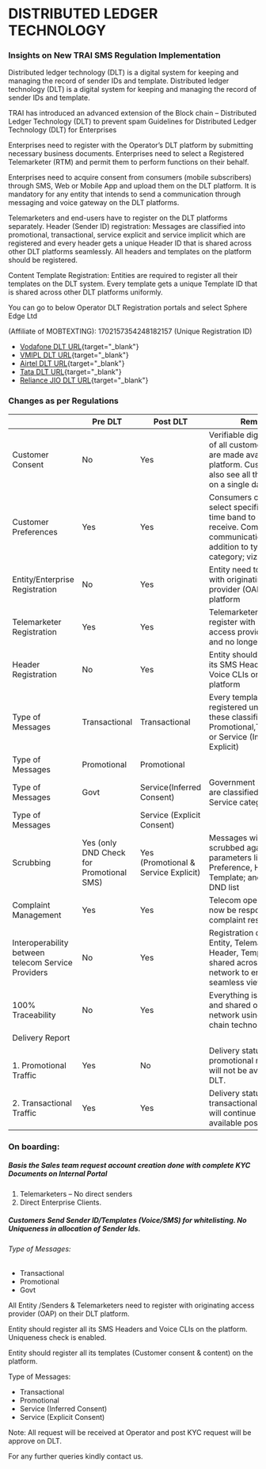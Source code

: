 # DISTRIBUTED LEDGER TECHNOLOGY

### Insights on New TRAI SMS Regulation Implementation

Distributed ledger technology (DLT) is a digital system for keeping and managing the record of sender IDs and template. Distributed ledger technology (DLT) is a digital system for keeping and managing the record of sender IDs and template.

TRAI has introduced an advanced extension of the Block chain – Distributed Ledger Technology (DLT) to prevent spam Guidelines for Distributed Ledger Technology (DLT) for Enterprises

Enterprises need to register with the Operator’s DLT platform by submitting necessary business documents. Enterprises need to select a Registered Telemarketer (RTM) and permit them to perform functions on their behalf.

Enterprises need to acquire consent from consumers (mobile subscribers) through SMS, Web or Mobile App and upload them on the DLT platform.
It is mandatory for any entity that intends to send a communication through messaging and voice gateway on the DLT platforms.

Telemarketers and end-users have to register on the DLT platforms separately.
Header (Sender ID) registration: Messages are classified into promotional, transactional, service explicit and service implicit which are registered and every header gets a unique Header ID that is shared across other DLT platforms seamlessly. All headers and templates on the platform should be registered.

Content Template Registration: Entities are required to register all their templates on the DLT system. Every template gets a unique Template ID that is shared across other DLT platforms uniformly.

You can go to below Operator DLT Registration portals and select Sphere Edge Ltd

(Affiliate of MOBTEXTING): 1702157354248182157 (Unique Registration ID)


* [Vodafone DLT URL](https://www.vilpower.in/){target="_blank"}
* [VMIPL DLT URL](https://smartping.live/entity/reg-as){target="_blank"}
* [Airtel DLT URL](https://www.airtel.in/business/commercial-communication){target="_blank"}
* [Tata DLT URL](https://telemarketer.tatateleservices.com:8082/){target="_blank"}
* [Reliance JIO DLT URL](https://trueconnect.jio.com){target="_blank"}

### Changes as per Regulations

|| Pre DLT| Post DLT | Remarks |
|--- |--- |--- |--- |
|Customer Consent |No|  Yes | Verifiable digital records of all customer opt-ins are made available on the platform. Customers can also see all their consents on a single dashboard |
Customer Preferences |Yes |Yes | Consumers can also select specific day(s) and time band to block (or) receive. Commercial communication in addition to type of category; viz only DND |
| Entity/Enterprise Registration |No| Yes | Entity need to register with originating access provider (OAP) on the platform |
| Telemarketer Registration | Yes | Yes | Telemarketer should now register with originating access provider (OAP) and no longer with TRAI |
| Header Registration |No| Yes | Entity should register all its SMS Headers and Voice CLIs on the platform |
| Type of Messages | Transactional | Transactional | Every template should be registered under one of these classifications: Promotional,Transactional or Service (Implicit or Explicit) |
| Type of Messages | Promotional | Promotional | |
| Type of Messages | Govt | Service(Inferred Consent) | Government messages are classified under Service category |
| Type of Messages |  | Service (Explicit Consent) | |
| Scrubbing | Yes (only DND Check for Promotional SMS) | Yes (Promotional & Service Explicit) | Messages will be scrubbed against multiple parameters like Consent, Preference, Header, Template; and not just DND list |
| Complaint Management | Yes | Yes | Telecom operators will now be responsible for complaint resolution |
| Interoperability between telecom Service Providers |No| Yes | Registration details of Entity, Telemarketer, Header, Template will be shared across the network to ensure seamless view |
| 100% Traceability |No| Yes | Everything is recorded and shared on the network using Block chain technology |
| Delivery Report 
<br> 1. Promotional Traffic | Yes |No| Delivery status for promotional messages will not be available post DLT.|
| 2. Transactional Traffic | Yes | Yes | Delivery status for transactional messages will continue to be available post DLT.|

### On boarding:

##### Basis the Sales team request account creation done with complete KYC Documents on Internal Portal ##### 

1. Telemarketers – No direct senders
2. Direct Enterprise Clients.

##### Customers Send Sender ID/Templates (Voice/SMS) for whitelisting. No Uniqueness in allocation of Sender Ids. #####
###### Type of Messages: ###### 
* Transactional
* Promotional
* Govt 

All Entity /Senders & Telemarketers need to register with originating access provider (OAP) on their DLT platform.

Entity should register all its SMS Headers and Voice CLIs on the platform. Uniqueness check is enabled.

Entity should register all its templates (Customer consent & content) on the platform.

Type of Messages:

* Transactional
* Promotional
* Service (Inferred Consent)
* Service (Explicit Consent)


Note: All request will be received at Operator and post KYC request will be approve on DLT.

For any further queries kindly contact us.


